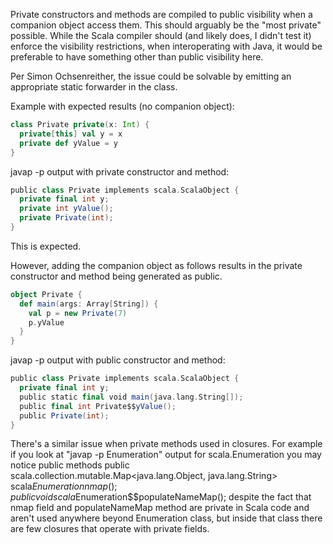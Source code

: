 Private constructors and methods are compiled to public visibility when a companion object access them.  This should arguably be the "most private" possible. While the Scala compiler should (and likely does, I didn't test it) enforce the visibility restrictions, when interoperating with Java, it would be preferable to have something other than public visibility here.

Per Simon Ochsenreither, the issue could be solvable by emitting an appropriate static forwarder in the class.

Example with expected results (no companion object):

```scala
class Private private(x: Int) {
  private[this] val y = x
  private def yValue = y
}
```

javap -p output with private constructor and method:

```scala
public class Private implements scala.ScalaObject {
  private final int y;
  private int yValue();
  private Private(int);
}
```

This is expected.

However, adding the companion object as follows results in the private constructor and method being generated as public.

```scala
object Private {
  def main(args: Array[String]) {
    val p = new Private(7)
    p.yValue
  }
}
```

javap -p output with public constructor and method:

```scala
public class Private implements scala.ScalaObject {
  private final int y;
  public static final void main(java.lang.String[]);
  public final int Private$$yValue();
  public Private(int);
}
```
There's a similar issue when private methods used in closures. For example if you look at "javap -p Enumeration" output for scala.Enumeration you may notice public methods
  public scala.collection.mutable.Map<java.lang.Object, java.lang.String> scala$Enumeration$$nmap();
  public void scala$Enumeration$$populateNameMap();
despite the fact that nmap field and populateNameMap method are private in Scala code and aren't used anywhere beyond Enumeration class, but inside that class there are few closures that operate with private fields.
